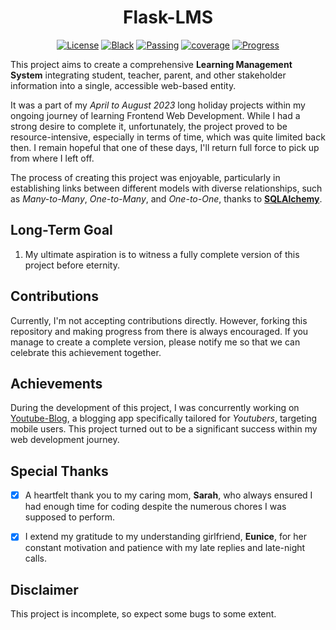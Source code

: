<h1 align="center"> Flask-LMS </h1>

<p align="center">
<a href="LICENSE"><img alt="License" src="https://img.shields.io/static/v1?logo=GPL&color=Blue&message=MIT&label=License"/></a>
<a href="https://github.com/psf/black"><img alt="Black" src="https://img.shields.io/static/v1?logo=Black&label=Code-style&message=Black"/></a>
<a href="#"><img alt="Passing" src="https://img.shields.io/static/v1?logo=Docs&label=Docs&message=Passing&color=green"/></a>
<a href="#"><img alt="coverage" src="https://img.shields.io/static/v1?logo=Coverage&label=Coverage&message=2%&color=green"/></a>
<a href="#" alt="progress"><img alt="Progress" src="https://img.shields.io/static/v1?logo=Progress&label=Progress&message=20%&color=green"/></a>

This project aims to create a comprehensive **Learning Management System** integrating student, teacher, parent, and other stakeholder information into a single, accessible web-based entity.

It was a part of my *April to August 2023* long holiday projects within my ongoing journey of learning Frontend Web Development. While I had a strong desire to complete it, unfortunately, the project proved to be resource-intensive, especially in terms of time, which was quite limited back then. I remain hopeful that one of these days, I'll return full force to pick up from where I left off.

The process of creating this project was enjoyable, particularly in establishing links between different models with diverse relationships, such as *Many-to-Many*, *One-to-Many*, and *One-to-One*, thanks to [**SQLAlchemy**](https://www.sqlalchemy.org/).

## Long-Term Goal

1. My ultimate aspiration is to witness a fully complete version of this project before eternity.

## Contributions

Currently, I'm not accepting contributions directly. However, forking this repository and making progress from there is always encouraged. If you manage to create a complete version, please notify me so that we can celebrate this achievement together.

## Achievements

During the development of this project, I was concurrently working on [Youtube-Blog](https://github.com/Simatwa/Youtube-Blog), a blogging app specifically tailored for *Youtubers*, targeting mobile users. This project turned out to be a significant success within my web development journey.

## Special Thanks

- [x] A heartfelt thank you to my caring mom, **Sarah**, who always ensured I had enough time for coding despite the numerous chores I was supposed to perform.
  
- [x] I extend my gratitude to my understanding girlfriend, **Eunice**, for her constant motivation and patience with my late replies and late-night calls.

## Disclaimer

This project is incomplete, so expect some bugs to some extent.